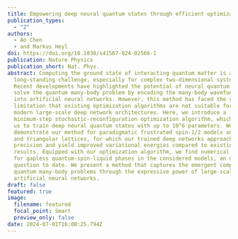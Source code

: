 ```yaml
---
title: Empowering deep neural quantum states through efficient optimization
publication_types:
  - "2"
authors:
  - Ao Chen
  - and Markus Heyl
doi: https://doi.org/10.1038/s41567-024-02566-1
publication: Nature Physics
publication_short: Nat. Phys.
abstract: Computing the ground state of interacting quantum matter is a
  long-standing challenge, especially for complex two-dimensional systems.
  Recent developments have highlighted the potential of neural quantum states to
  solve the quantum many-body problem by encoding the many-body wavefunction
  into artificial neural networks. However, this method has faced the critical
  limitation that existing optimization algorithms are not suitable for training
  modern large-scale deep network architectures. Here, we introduce a
  minimum-step stochastic-reconfiguration optimization algorithm, which allows
  us to train deep neural quantum states with up to 10^6 parameters. We
  demonstrate our method for paradigmatic frustrated spin-1/2 models on square
  and triangular lattices, for which our trained deep networks approach machine
  precision and yield improved variational energies compared to existing
  results. Equipped with our optimization algorithm, we find numerical evidence
  for gapless quantum-spin-liquid phases in the considered models, an open
  question to date. We present a method that captures the emergent complexity in
  quantum many-body problems through the expressive power of large-scale
  artificial neural networks.
draft: false
featured: true
image:
  filename: featured
  focal_point: Smart
  preview_only: false
date: 2024-07-01T16:00:25.794Z
---
```

